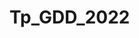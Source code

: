 # Tp_GDD_2022

<!-- Primary Meta Tags -->
<title>Telemetria</title>
<meta name="title" content="Telemetria">
<meta name="description" content="Trabajo Practico de Gestion de Datos">
